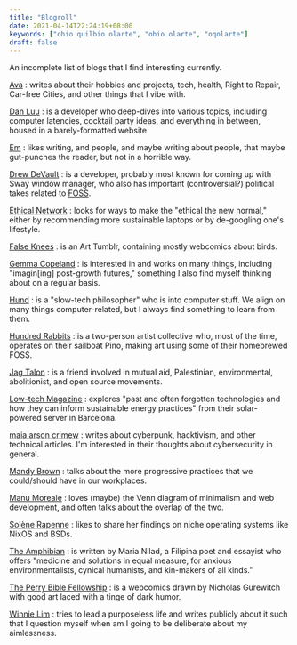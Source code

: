 ```yaml
---
title: "Blogroll"
date: 2021-04-14T22:24:19+08:00
keywords: ["ohio quilbio olarte", "ohio olarte", "oqolarte"]
draft: false
---
```


An incomplete list of blogs that I find interesting currently.

[Ava](https://blog.avas.space/)
: writes about their hobbies and projects, tech, health, Right to
Repair, Car-free Cities, and other things that I vibe with.

[Dan Luu](https://danluu.com)
: is a developer who deep-dives into various topics,
including computer latencies, cocktail party ideas, and
everything in between, housed in a barely-formatted website.

[Em](https://www.conscienceround.com/)
: likes writing, and people, and maybe writing about people, that maybe
gut-punches the reader, but not in a horrible way.

[Drew DeVault](https://drewdevault.com)
: is a developer, probably most known for coming up with Sway window
manager, who also has important (controversial?) political takes related
to [FOSS](/foss).

[Ethical Network](https://ethical.net)
: looks for ways to make the "ethical the new normal," either by
recommending
more sustainable laptops or by de-googling one's lifestyle.

[False Knees](https://falseknees.tumblr.com/)
: is an Art Tumblr, containing mostly webcomics about birds.

[Gemma Copeland](https://gemmacope.land/)
: is interested in and works on many things, including "imagin[ing] post-growth
futures," something I also find myself thinking about on a regular
basis.

[Hund](https://hunden.linuxkompis.se/)
: is a "slow-tech philosopher" who is into computer stuff. We
align on many things computer-related, but I always find
something to learn from them.

[Hundred Rabbits](https://100r.co)
: is a two-person artist collective who, most of the time, operates on their
sailboat Pino, making art using some of their homebrewed FOSS.

[Jag Talon](https://jagtalon.net/)
: is a friend involved in mutual aid, Palestinian, environmental,
abolitionist, and open source movements.

[Low-tech Magazine](https://solar.lowtechmagazine.com)
: explores "past and often
forgotten technologies and how they can inform sustainable energy
practices" from their solar-powered server in Barcelona.

[maia arson crimew](https://maia.crimew.gay/)
: writes about cyberpunk, hacktivism, and other technical articles. I'm
interested in their thoughts about cybersecurity in general.

[Mandy Brown](https://everythingchanges.us/)
: talks about the more progressive practices that we could/should have
in our workplaces.

[Manu Moreale](https://manuelmoreale.com/)
: loves (maybe) the Venn diagram of minimalism and web development,
and often talks about the overlap of the two.

[Solène Rapenne](https://dataswamp.org/~solene/)
: likes to share her findings on niche operating systems like NixOS
and BSDs.

[The Amphibian](https://www.marianilad.com/) : is written by Maria
Nilad, a Filipina poet and essayist who offers "medicine and solutions
in equal measure, for anxious environmentalists, cynical humanists, and
kin-makers of all kinds."

[The Perry Bible Fellowship](https://pbfcomics.com/)
: is a webcomics drawn by Nicholas Gurewitch with good art laced with a
tinge of dark humor.

[Winnie Lim](https://winnielim.org/)
: tries to lead a purposeless life and writes publicly about it such
that I question myself when am I going to be deliberate about my
aimlessness.
